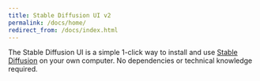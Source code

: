 ```yaml
---
title: Stable Diffusion UI v2
permalink: /docs/home/
redirect_from: /docs/index.html
---
```


The Stable Diffusion UI is a simple 1-click way to install and use [Stable Diffusion](https://github.com/CompVis/stable-diffusion) on your own computer. No dependencies or technical knowledge required.
